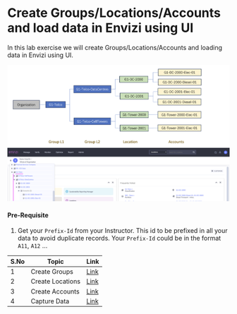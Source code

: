 # Create Groups/Locations/Accounts and load data in Envizi using UI

In this lab exercise we will create Groups/Locations/Accounts and loading data in Envizi using UI.

<img src="images/00-org.png">

<img src="images/00-org-hiearchy.png">

#### Pre-Requisite

1. Get your `Prefix-Id` from your Instructor. This id to be prefixed in all your data to avoid duplicate records. Your `Prefix-Id` could be in the format `A11`, `A12` ...


| S.No  | Topic             | Link                                               |
|-------|-------------------|-------------------------------------------------   |
| 1     | Create Groups     | [Link](../381-using-ui-create-groups)              |
| 2     | Create Locations  | [Link](../382-using-ui-create-location)            |
| 3     | Create Accounts   | [Link](../383-using-ui-create-accounts)            |
| 4     | Capture Data      | [Link](../384-using-ui-capture-data-in-accounts)   |